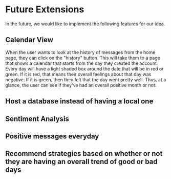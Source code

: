 # Future Extensions
In the future, we would like to implement the following features for our idea.

## Calendar View
When the user wants to look at the history of messages from the home page, they can click on the "history" button. This will take them to a page that shows a calendar that starts from the day they created the account. Every day will have a light shaded box around the date that will be in red or green. If it is red, that means their overall feelings about that day was negative. If it is green, then they felt that the day went pretty well. Thus, at a glance, the user can see if they've had an overall positive month or not.

## Host a database instead of having a local one

## Sentiment Analysis

## Positive messages everyday

## Recommend strategies based on whether or not they are having an overall trend of good or bad days